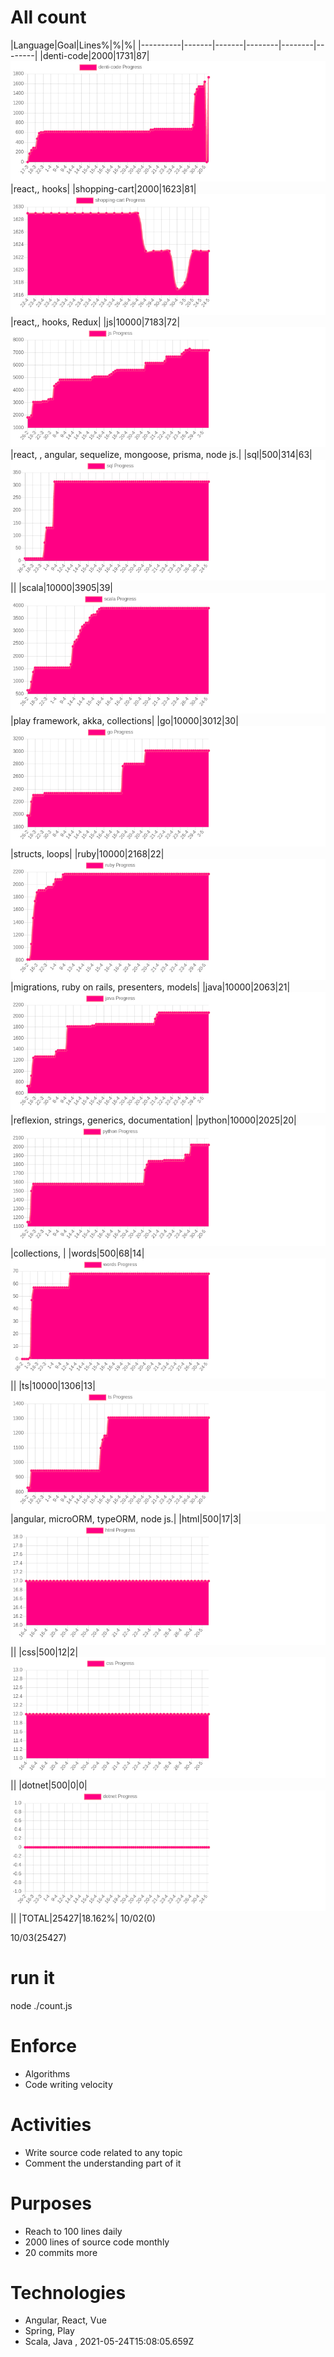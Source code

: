 # All count
|Language|Goal|Lines%|%|%|
|----------|-------|-------|--------|--------|--------|
|denti-code|2000|1731|87|![denti-code](https://raw.githubusercontent.com/kapit4n/l-10000-dev/master/denti-code.png)|react,, hooks|
|shopping-cart|2000|1623|81|![shopping-cart](https://raw.githubusercontent.com/kapit4n/l-10000-dev/master/shopping-cart.png)|react,, hooks, Redux|
|js|10000|7183|72|![js](https://raw.githubusercontent.com/kapit4n/l-10000-dev/master/js.png)|react, , angular, sequelize, mongoose, prisma, node js.|
|sql|500|314|63|![sql](https://raw.githubusercontent.com/kapit4n/l-10000-dev/master/sql.png)||
|scala|10000|3905|39|![scala](https://raw.githubusercontent.com/kapit4n/l-10000-dev/master/scala.png)|play framework, akka, collections|
|go|10000|3012|30|![go](https://raw.githubusercontent.com/kapit4n/l-10000-dev/master/go.png)|structs, loops|
|ruby|10000|2168|22|![ruby](https://raw.githubusercontent.com/kapit4n/l-10000-dev/master/ruby.png)|migrations, ruby on rails, presenters, models|
|java|10000|2063|21|![java](https://raw.githubusercontent.com/kapit4n/l-10000-dev/master/java.png)|reflexion, strings, generics, documentation|
|python|10000|2025|20|![python](https://raw.githubusercontent.com/kapit4n/l-10000-dev/master/python.png)|collections, |
|words|500|68|14|![words](https://raw.githubusercontent.com/kapit4n/l-10000-dev/master/words.png)||
|ts|10000|1306|13|![ts](https://raw.githubusercontent.com/kapit4n/l-10000-dev/master/ts.png)|angular, microORM, typeORM, node js.|
|html|500|17|3|![html](https://raw.githubusercontent.com/kapit4n/l-10000-dev/master/html.png)||
|css|500|12|2|![css](https://raw.githubusercontent.com/kapit4n/l-10000-dev/master/css.png)||
|dotnet|500|0|0|![dotnet](https://raw.githubusercontent.com/kapit4n/l-10000-dev/master/dotnet.png)||
|TOTAL|25427|18.162%|
10/02(0)

10/03(25427)


# run it
node ./count.js
    
# Enforce
* Algorithms
* Code writing velocity

# Activities
* Write source code related to any topic
* Comment the understanding part of it
    
# Purposes
* Reach to 100 lines daily
* 2000 lines of source code monthly
* 20 commits more

# Technologies
* Angular, React, Vue
* Spring, Play
* Scala, Java
, 2021-05-24T15:08:05.659Z
